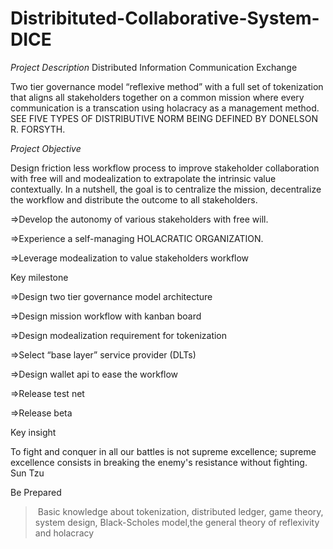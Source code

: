 # Distribituted-Collaborative-System-DICE
*Project Description*
Distributed Information Communication Exchange 

Two tier governance model “reflexive method” with a full set of tokenization that aligns all stakeholders together on a common mission where every communication is a transcation using holacracy as a management method. SEE FIVE TYPES OF DISTRIBUTIVE NORM BEING DEFINED BY DONELSON R. FORSYTH.

*Project Objective*

Design friction less workflow process to improve stakeholder collaboration with free will and modealization to extrapolate the intrinsic value contextually. In a nutshell, the goal is to centralize the mission, decentralize the workflow and distribute the outcome to all stakeholders.

=>Develop the autonomy of various stakeholders with free will.
>
=>Experience a self-managing HOLACRATIC ORGANIZATION.
>
=>Leverage modealization to value stakeholders workflow
>
Key milestone
>
=>Design two tier governance model architecture
>
=>Design mission workflow with kanban board
>
=>Design modealization requirement for tokenization
>
=>Select “base layer” service provider (DLTs)
>
=>Design wallet api to ease the workflow
>
=>Release test net
>
=>Release beta

Key insight‍
>
To fight and conquer in all our battles is not supreme excellence; supreme excellence consists in breaking the enemy's resistance without fighting.
Sun Tzu

Be Prepared
>‍
Basic knowledge about tokenization, distributed ledger, game theory, system design, Black-Scholes model,the general theory of reflexivity and holacracy


